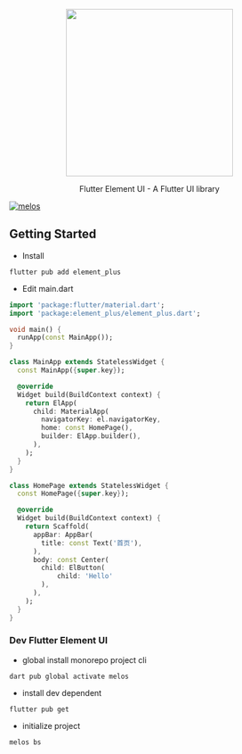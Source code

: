<p align="center">
  <img width="300px" src="https://user-images.githubusercontent.com/10731096/95823103-9ce15780-0d5f-11eb-8010-1bd1b5910d4f.png">
</p>

<p align="center">Flutter Element UI - A Flutter UI library</p>

[![melos](https://img.shields.io/badge/maintained%20with-melos-f700ff.svg?style=flat-square)](https://github.com/invertase/melos)

## Getting Started

- Install

```
flutter pub add element_plus
```

- Edit main.dart

```dart
import 'package:flutter/material.dart';
import 'package:element_plus/element_plus.dart';

void main() {
  runApp(const MainApp());
}

class MainApp extends StatelessWidget {
  const MainApp({super.key});

  @override
  Widget build(BuildContext context) {
    return ElApp(
      child: MaterialApp(
        navigatorKey: el.navigatorKey,
        home: const HomePage(),
        builder: ElApp.builder(),
      ),
    );
  }
}

class HomePage extends StatelessWidget {
  const HomePage({super.key});

  @override
  Widget build(BuildContext context) {
    return Scaffold(
      appBar: AppBar(
        title: const Text('首页'),
      ),
      body: const Center(
        child: ElButton(
            child: 'Hello'
        ),
      ),
    );
  }
}
```

### Dev Flutter Element UI

- global install monorepo project cli

```
dart pub global activate melos
```

- install dev dependent

```
flutter pub get
```

- initialize project

```
melos bs
```
